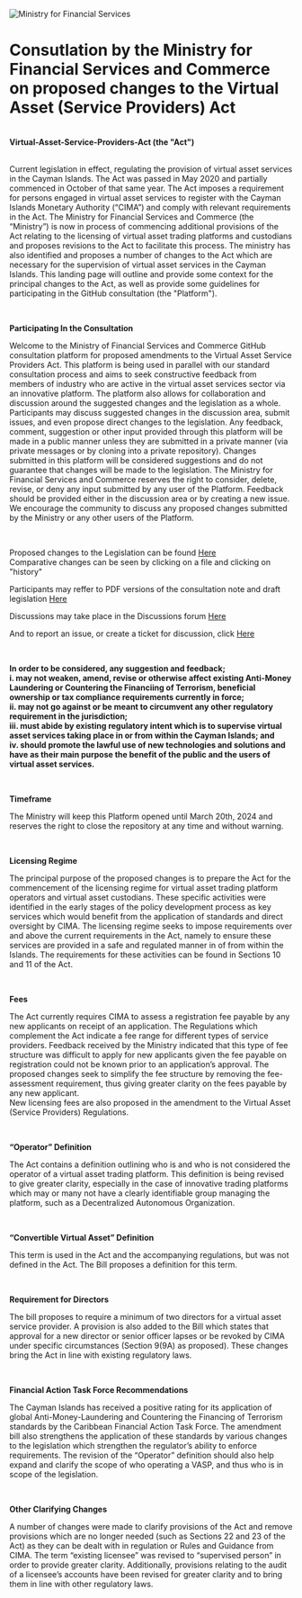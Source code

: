 <p><div class="MFSC">
      <div class="MFSCLOGO">
        <img src="https://www.mfs.ky/wp-content/uploads/2019/11/dfs.png" alt="Ministry for Financial Services"/>
      </div>
      <div class="text">
        <h1>Consutlation by the Ministry for Financial Services and Commerce on proposed changes to the Virtual Asset (Service Providers) Act</h1>
      </div>
</div></p><br>
<b>Virtual-Asset-Service-Providers-Act (the "Act")</b><br><br>

<p>Current legislation in effect, regulating the provision of virtual asset services in the Cayman Islands.  The Act was passed in May 2020 and partially commenced in October of that same year.  The Act imposes a requirement for persons engaged in virtual asset services to register with the Cayman Islands Monetary Authority (“CIMA”) and comply with relevant requirements in the Act.  The Ministry for Financial Services and Commerce (the “Ministry”) is now in process of commencing additional provisions of the Act relating to the licensing of virtual asset trading platforms and custodians and proposes revisions to the Act to facilitate this process.  The ministry has also identified and proposes a number of changes to the Act which are necessary for the supervision of virtual asset services in the Cayman Islands.  This landing page will outline and provide some context for the principal changes to the Act, as well as provide some guidelines for participating in the GitHub consultation (the "Platform").</p><br>

<b>Participating In the Consultation</b><br>

<p>Welcome to the Ministry of Financial Services and Commerce GitHub consultation platform for proposed amendments to the Virtual Asset Service Providers Act.  This platform is being used in parallel with our standard consultation process and aims to seek constructive feedback from members of industry who are active in the virtual asset services sector via an innovative platform.  The platform also allows for collaboration and discussion around the suggested changes and the legislation as a whole.  Participants may discuss suggested changes in the discussion area, submit issues, and even propose direct changes to the legislation.  Any feedback, comment, suggestion or other input provided through this platform will be made in a public manner unless they are submitted in a private manner (via private messages or by cloning into a private repository).  Changes submitted in this platform will be considered suggestions and do not guarantee that changes will be made to the legislation.  The Ministry for Financial Services and Commerce reserves the right to consider, delete, revise, or deny any input submitted by any user of the Platform. Feedback should be provided either in the discussion area or by creating a new issue.  We encourage the community to discuss any proposed changes submitted by the Ministry or any other users of the Platform.  </p><br>


<p>Proposed changes to the Legislation can be found <a href="https://github.com/MinistryFinancialServices/Virtual-Asset-Amendment-Consultation/tree/main/Virtual%20Asset%20(Service%20Providers)%20Act">Here</a><br>
Comparative changes can be seen by clicking on a file and clicking on "history"</p>

<p>Participants may reffer to PDF versions of the consultation note and draft legislation <a href="https://github.com/MinistryFinancialServices/Virtual-Asset-Amendment-Consultation/tree/main/PDF_Documents">Here</a></p>
<p>Discussions may take place in the Discussions forum <a href="https://github.com/MinistryFinancialServices/Virtual-Asset-Amendment-Consultation/discussions">Here</a></p>
<p>And to report an issue, or create a ticket for discussion, click <a href="https://github.com/MinistryFinancialServices/Virtual-Asset-Amendment-Consultation/issues">Here</a></p>

<br>

<p><b>In order to be considered, any suggestion and feedback;<br>
    i.	may not weaken, amend, revise or otherwise affect existing Anti-Money Laundering or Countering the Financiing of Terrorism, beneficial ownership or tax compliance requirements currently in force;<br>
    ii.	may not go against or be meant to circumvent any other regulatory requirement in the jurisdiction;<br>
    iii.	must abide by existing regulatory intent which is to supervise virtual asset services taking place in or from within the Cayman Islands; and<br>
    iv.	should promote the lawful use of new technologies and solutions and have as their main purpose the benefit of the public and the users of virtual asset services.
</b></p><br>

<b>Timeframe</b><br>

<p>The Ministry will keep this Platform opened until March 20th, 2024 and reserves the right to close the repository at any time and without warning.</p><br>

<b>Licensing Regime</b><br>

<p>The principal purpose of the proposed changes is to prepare the Act for the commencement of the licensing regime for virtual asset trading platform operators and virtual asset custodians. These specific activities were identified in the early stages of the policy development process as key services which would benefit from the application of standards and direct oversight by CIMA.  The licensing regime seeks to impose requirements over and above the current requirements in the Act, namely to ensure these services are provided in a safe and regulated manner in of from within the Islands.  The requirements for these activities can be found in Sections 10 and 11 of the Act.</p><br>

<b>Fees</b><br>

<p>The Act currently requires CIMA to assess a registration fee payable by any new applicants on receipt of an application.  The Regulations which complement the Act indicate a fee range for different types of service providers.  Feedback received by the Ministry indicated that this type of fee structure was difficult to apply for new applicants given the fee payable on registration could not be known prior to an application’s approval.  The proposed changes seek to simplify the fee structure by removing the fee-assessment requirement, thus giving greater clarity on the fees payable by any new applicant.<br>
New licensing fees are also proposed in the amendment to the Virtual Asset (Service Providers) Regulations.</p><br>

<b>“Operator” Definition</b><br>

<p>The Act contains a definition outlining who is and who is not considered the operator of a virtual asset trading platform.   This definition is being revised to give greater clarity, especially in the case of innovative trading platforms which may or many not have a clearly identifiable group managing the platform, such as a Decentralized Autonomous Organization.</p><br>

<b>“Convertible Virtual Asset” Definition</b><br>

<p>This term is used in the Act and the accompanying regulations, but was not defined in the Act.  The Bill proposes a definition for this term.</p><br>

<b>Requirement for Directors</b><br>

<p>The bill proposes to require a minimum of two directors for a virtual asset service provider.  A provision is also added to the Bill which states that approval for a new director or senior officer lapses or be revoked by CIMA under specific circumstances (Section 9(9A) as proposed).  These changes bring the Act in line with existing regulatory laws.</p><br>

<b>Financial Action Task Force Recommendations</b><br>

<p>The Cayman Islands has received a positive rating for its application of global Anti-Money-Laundering and Countering the Financing of Terrorism standards by the Caribbean Financial Action Task Force.  The amendment bill also strengthens the application of these standards by various changes to the legislation which strengthen the regulator’s ability to enforce requirements.  The revision of the “Operator” definition should also help expand and clarify the scope of who operating a VASP, and thus who is in scope of the legislation.</p><br>

<b>Other Clarifying Changes</b><br>

<p>A number of changes were made to clarify provisions of the Act and remove provisions which are no longer needed (such as Sections 22 and 23 of the Act) as they can be dealt with in regulation or Rules and Guidance from CIMA.  The term “existing licensee” was revised to “supervised person” in order to provide greater clarity.  Additionally, provisions relating to the audit of a licensee’s accounts have been revised for greater clarity and to bring them in line with other regulatory laws.</p><br>
